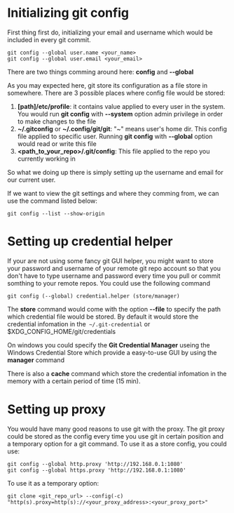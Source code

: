 # Initializing git config

First thing first do, initializing your email and username which would be included in every git commit.

```shell
git config --global user.name <your_name>
git config --global user.email <your_email>
```

There are two things comming around here: **config** and **--global**

As you may expected here, git store its configuration as a file store in somewhere. There are 3 possible places where config file would be stored:

1. **[path]/etc/profile**: it contains value applied to every user in the system. You would run **git config** with **--system** option admin privilege in order to make changes to the file
2. **~/.gitconfig** or **~/.config/git/git**: "~" means user's home dir. This config file applied to specific user. Running **git config** with **--global** option would read or write this file
3. **<path_to_your_repo>/.git/config**: This file applied to the repo you currently working in

So what we doing up there is simply setting up the username and email for our current user. 

If we want to view the git settings and where they comming from, we can use the command listed below:

```
git config --list --show-origin
```

# Setting up credential helper

If your are not using some fancy git GUI helper, you might want to store your password and username of your remote git repo account so that you don't have to type username and  password every time you pull or commit somthing to your remote repos. You could use the following command

```
git config (--global) credential.helper (store/manager)
```

The **store** command would come with the option **--file** to specify the path which credential file would be stored. By default it would store the credential infomation in the` ~/.git-credential` or $XDG_CONFIG_HOME/git/credentials

On windows you could specify the **Git Credential Manager** useing the Windows Credential Store which provide a easy-to-use GUI by using the **manager** command

There is also a **cache** command which store the credential infomation in the memory with a certain period of time (15 min).

# Setting up proxy

You would have many good reasons to use git with the proxy. The git proxy could be stored as the config every time you use git in certain position and a temporary option for a git command. To use it as a store config, you could use:

```
git config --global http.proxy 'http://192.168.0.1:1080'
git config --global https.proxy 'http://192.168.0.1:1080'
```

To use it as a temporary option:

```
git clone <git_repo_url> --config(-c) "http(s).proxy=http(s)://<your_proxy_address>:<your_proxy_port>"
```
